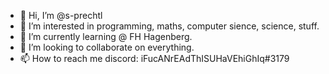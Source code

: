 - 👋 Hi, I’m @s-prechtl
- 👀 I’m interested in programming, maths, computer sience, science, stuff.
- 🌱 I’m currently learning @ FH Hagenberg.
- 💞️ I’m looking to collaborate on everything.
- 📫 How to reach me discord: iFucANrEAdThISUHaVEhiGhIq#3179

<!---
s-prechtl/s-prechtl is a ✨ special ✨ repository because its `README.md` (this file) appears on your GitHub profile.
You can click the Preview link to take a look at your changes.
--->
